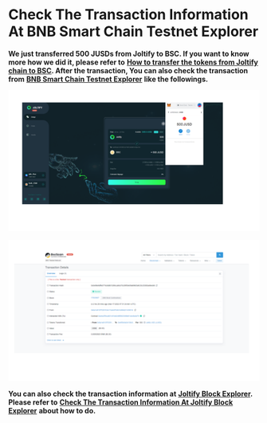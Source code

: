 # Check The Transaction Information At BNB Smart Chain Testnet Explorer

**We just transferred 500 JUSDs from Joltify to BSC. If you want to know more how we did it, please refer to** [**How to transfer the tokens from Joltify chain to BSC**](how-to-transfer-the-tokens-from-joltify-chain-to-bsc.md)**.  After the transaction, You can also check the transaction from** [**BNB Smart Chain Testnet Explorer**](https://testnet.bscscan.com/) **like the followings.**&#x20;

![](.gitbook/assets/CheckatBscScan1.png)

![](.gitbook/assets/CheckatBscScan2.png)

**You can also check the transaction information at** [**Joltify Block Explorer**](https://test.blockscan.joltify.io/)**. Please refer to** [**Check The Transaction Information At Joltify Block Explorer**](check-the-transaction-information-at-joltify-block-explorer.md) **about how to do.**&#x20;
